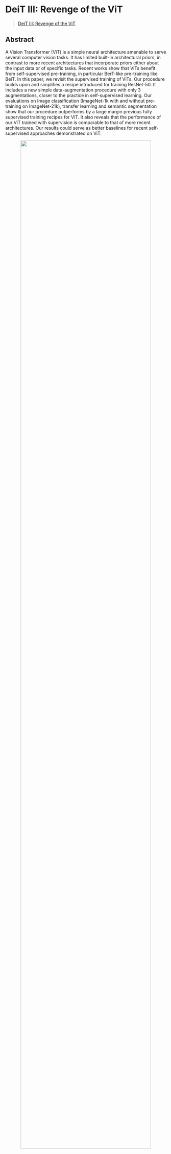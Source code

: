 # DeiT III: Revenge of the ViT

> [DeiT III: Revenge of the ViT](https://arxiv.org/abs/2204.07118)

<!-- [ALGORITHM] -->

## Abstract

A Vision Transformer (ViT) is a simple neural architecture amenable to serve several computer vision tasks. It has limited built-in architectural priors, in contrast to more recent architectures that incorporate priors either about the input data or of specific tasks. Recent works show that ViTs benefit from self-supervised pre-training, in particular BerT-like pre-training like BeiT. In this paper, we revisit the supervised training of ViTs. Our procedure builds upon and simplifies a recipe introduced for training ResNet-50. It includes a new simple data-augmentation procedure with only 3 augmentations, closer to the practice in self-supervised learning. Our evaluations on Image classification (ImageNet-1k with and without pre-training on ImageNet-21k), transfer learning and semantic segmentation show that our procedure outperforms by a large margin previous fully supervised training recipes for ViT. It also reveals that the performance of our ViT trained with supervision is comparable to that of more recent architectures. Our results could serve as better baselines for recent self-supervised approaches demonstrated on ViT.

<div align=center>
<img src="https://user-images.githubusercontent.com/24734142/192964480-46726469-21d9-4e45-a06a-87c6a57c3367.png" width="90%"/>
</div>

## How to use it?

<!-- [TABS-BEGIN] -->

**Predict image**

```python
from mmpretrain import inference_model

predict = inference_model('deit3-small-p16_3rdparty_in1k', 'demo/bird.JPEG')
print(predict['pred_class'])
print(predict['pred_score'])
```

**Use the model**

```python
import torch
from mmpretrain import get_model

model = get_model('deit3-small-p16_3rdparty_in1k', pretrained=True)
inputs = torch.rand(1, 3, 224, 224)
out = model(inputs)
print(type(out))
# To extract features.
feats = model.extract_feat(inputs)
print(type(feats))
```

**Test Command**

Prepare your dataset according to the [docs](https://mmpretrain.readthedocs.io/en/latest/user_guides/dataset_prepare.html#prepare-dataset).

Test:

```shell
python tools/neck.py configs/deit3/deit3-small-p16_64xb64_in1k.py https://download.openmmlab.com/mmclassification/v0/deit3/deit3-small-p16_3rdparty_in1k_20221008-0f7c70cf.pth
```

<!-- [TABS-END] -->

## Models and results

### Image Classification on ImageNet-1k

| Model                                             |   Pretrain   | Params (M) | Flops (G) | Top-1 (%) | Top-5 (%) |                     Config                     |                         Download                         |
| :------------------------------------------------ | :----------: | :--------: | :-------: | :-------: | :-------: | :--------------------------------------------: | :------------------------------------------------------: |
| `deit3-small-p16_3rdparty_in1k`\*                 | From scratch |   22.06    |   4.61    |   81.35   |   95.31   |    [config](deit3-small-p16_64xb64_in1k.py)    | [model](https://download.openmmlab.com/mmclassification/v0/deit3/deit3-small-p16_3rdparty_in1k_20221008-0f7c70cf.pth) |
| `deit3-small-p16_3rdparty_in1k-384px`\*           | From scratch |   22.21    |   15.52   |   83.43   |   96.68   | [config](deit3-small-p16_64xb64_in1k-384px.py) | [model](https://download.openmmlab.com/mmclassification/v0/deit3/deit3-small-p16_3rdparty_in1k-384px_20221008-a2c1a0c7.pth) |
| `deit3-small-p16_in21k-pre_3rdparty_in1k`\*       | ImageNet-21k |   22.06    |   4.61    |   83.06   |   96.77   |    [config](deit3-small-p16_64xb64_in1k.py)    | [model](https://download.openmmlab.com/mmclassification/v0/deit3/deit3-small-p16_in21k-pre_3rdparty_in1k_20221009-dcd90827.pth) |
| `deit3-small-p16_in21k-pre_3rdparty_in1k-384px`\* | ImageNet-21k |   22.21    |   15.52   |   84.84   |   97.48   | [config](deit3-small-p16_64xb64_in1k-384px.py) | [model](https://download.openmmlab.com/mmclassification/v0/deit3/deit3-small-p16_in21k-pre_3rdparty_in1k-384px_20221009-de116dd7.pth) |
| `deit3-medium-p16_3rdparty_in1k`\*                | From scratch |   38.85    |   8.00    |   82.99   |   96.22   |   [config](deit3-medium-p16_64xb64_in1k.py)    | [model](https://download.openmmlab.com/mmclassification/v0/deit3/deit3-medium-p16_3rdparty_in1k_20221008-3b21284d.pth) |
| `deit3-medium-p16_in21k-pre_3rdparty_in1k`\*      | ImageNet-21k |   38.85    |   8.00    |   84.56   |   97.19   |   [config](deit3-medium-p16_64xb64_in1k.py)    | [model](https://download.openmmlab.com/mmclassification/v0/deit3/deit3-medium-p16_in21k-pre_3rdparty_in1k_20221009-472f11e2.pth) |
| `deit3-base-p16_3rdparty_in1k`\*                  | From scratch |   86.59    |   17.58   |   83.80   |   96.55   |    [config](deit3-base-p16_64xb64_in1k.py)     | [model](https://download.openmmlab.com/mmclassification/v0/deit3/deit3-base-p16_3rdparty_in1k_20221008-60b8c8bf.pth) |
| `deit3-base-p16_3rdparty_in1k-384px`\*            | From scratch |   86.88    |   55.54   |   85.08   |   97.25   | [config](deit3-base-p16_64xb32_in1k-384px.py)  | [model](https://download.openmmlab.com/mmclassification/v0/deit3/deit3-base-p16_3rdparty_in1k-384px_20221009-e19e36d4.pth) |
| `deit3-base-p16_in21k-pre_3rdparty_in1k`\*        | ImageNet-21k |   86.59    |   17.58   |   85.70   |   97.75   |    [config](deit3-base-p16_64xb64_in1k.py)     | [model](https://download.openmmlab.com/mmclassification/v0/deit3/deit3-base-p16_in21k-pre_3rdparty_in1k_20221009-87983ca1.pth) |
| `deit3-base-p16_in21k-pre_3rdparty_in1k-384px`\*  | ImageNet-21k |   86.88    |   55.54   |   86.73   |   98.11   | [config](deit3-base-p16_64xb32_in1k-384px.py)  | [model](https://download.openmmlab.com/mmclassification/v0/deit3/deit3-base-p16_in21k-pre_3rdparty_in1k-384px_20221009-5e4e37b9.pth) |
| `deit3-large-p16_3rdparty_in1k`\*                 | From scratch |   304.37   |   61.60   |   84.87   |   97.01   |    [config](deit3-large-p16_64xb64_in1k.py)    | [model](https://download.openmmlab.com/mmclassification/v0/deit3/deit3-large-p16_3rdparty_in1k_20221009-03b427ea.pth) |
| `deit3-large-p16_3rdparty_in1k-384px`\*           | From scratch |   304.76   |  191.21   |   85.82   |   97.60   | [config](deit3-large-p16_64xb16_in1k-384px.py) | [model](https://download.openmmlab.com/mmclassification/v0/deit3/deit3-large-p16_3rdparty_in1k-384px_20221009-4317ce62.pth) |
| `deit3-large-p16_in21k-pre_3rdparty_in1k`\*       | ImageNet-21k |   304.37   |   61.60   |   86.97   |   98.24   |    [config](deit3-large-p16_64xb64_in1k.py)    | [model](https://download.openmmlab.com/mmclassification/v0/deit3/deit3-large-p16_in21k-pre_3rdparty_in1k_20221009-d8d27084.pth) |
| `deit3-large-p16_in21k-pre_3rdparty_in1k-384px`\* | ImageNet-21k |   304.76   |  191.21   |   87.73   |   98.51   | [config](deit3-large-p16_64xb16_in1k-384px.py) | [model](https://download.openmmlab.com/mmclassification/v0/deit3/deit3-large-p16_in21k-pre_3rdparty_in1k-384px_20221009-75fea03f.pth) |
| `deit3-huge-p14_3rdparty_in1k`\*                  | From scratch |   632.13   |  167.40   |   85.21   |   97.36   |    [config](deit3-huge-p14_64xb32_in1k.py)     | [model](https://download.openmmlab.com/mmclassification/v0/deit3/deit3-huge-p14_3rdparty_in1k_20221009-e107bcb7.pth) |
| `deit3-huge-p14_in21k-pre_3rdparty_in1k`\*        | ImageNet-21k |   632.13   |  167.40   |   87.19   |   98.26   |    [config](deit3-huge-p14_64xb32_in1k.py)     | [model](https://download.openmmlab.com/mmclassification/v0/deit3/deit3-huge-p14_in21k-pre_3rdparty_in1k_20221009-19b8a535.pth) |

*Models with * are converted from the [official repo](https://github.com/facebookresearch/deit/blob/main/models_v2.py#L171). The config files of these models are only for inference. We haven't reproduce the training results.*

## Citation

```bibtex
@article{Touvron2022DeiTIR,
  title={DeiT III: Revenge of the ViT},
  author={Hugo Touvron and Matthieu Cord and Herve Jegou},
  journal={arXiv preprint arXiv:2204.07118},
  year={2022},
}
```
